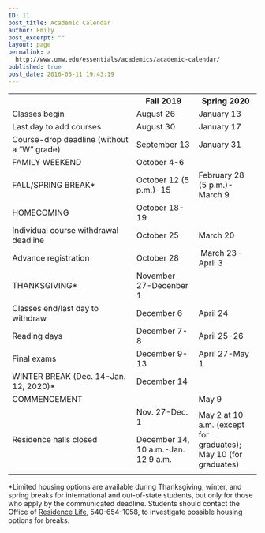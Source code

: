 ```yaml
---
ID: 11
post_title: Academic Calendar
author: Emily
post_excerpt: ""
layout: page
permalink: >
  http://www.umw.edu/essentials/academics/academic-calendar/
published: true
post_date: 2016-05-11 19:43:19
---
```

<table>
<tbody>
<tr>
<th width="50%"></th>
<th width="25%">Fall 2019</th>
<th width="25%">Spring 2020</th>
</tr>
<tr>
<td>Classes begin</td>
<td>August 26</td>
<td>January 13</td>
</tr>
<tr>
<td>Last day to add courses</td>
<td>August 30</td>
<td>January 17</td>
</tr>
<tr>
<td>Course-drop deadline (without a “W” grade)</td>
<td>September 13</td>
<td>January 31</td>
</tr>
<tr>
<td>FAMILY WEEKEND</td>
<td>October 4-6</td>
<td></td>
</tr>
<tr>
<td>FALL/SPRING BREAK*</td>
<td>October 12 (5 p.m.)-15</td>
<td>February 28 (5 p.m.)- March 9</td>
</tr>
<tr>
<td>HOMECOMING</td>
<td>October 18-19</td>
<td></td>
</tr>
<tr>
<td>Individual course withdrawal deadline</td>
<td>October 25</td>
<td>March 20</td>
</tr>
<tr>
<td>Advance registration</td>
<td>October 28</td>
<td> March 23-April 3</td>
</tr>
<tr>
<td>THANKSGIVING*</td>
<td>November 27-Decenber 1</td>
<td></td>
</tr>
<tr>
<td>Classes end/last day to withdraw</td>
<td>December 6</td>
<td>April 24</td>
</tr>
<tr>
<td>Reading days</td>
<td>December 7-8</td>
<td>April 25-26</td>
</tr>
<tr>
<td>Final exams</td>
<td>December 9-13</td>
<td>April 27-May 1</td>
</tr>
<tr>
<td>WINTER BREAK (Dec. 14-Jan. 12, 2020)*</td>
<td>December 14</td>
<td></td>
</tr>
<tr>
<td>COMMENCEMENT</td>
<td></td>
<td>May 9</td>
</tr>
<tr>
<td>Residence halls closed</td>
<td>Nov. 27-Dec. 1

December 14, 10 a.m.-Jan. 12 9 a.m.</td>
<td>May 2 at 10 a.m. (except for graduates);
May 10 (for graduates)</td>
</tr>
</tbody>
</table>
*Limited housing options are available during Thanksgiving, winter, and spring breaks for international and out-of-state students, but only for those who apply by the communicated deadline. Students should contact the Office of <a href="http://www.umw.edu/residencelife/">Residence Life</a>, 540-654-1058, to investigate possible housing options for breaks.